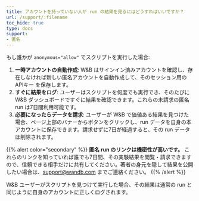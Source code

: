 ```yaml
---
title: アカウントを持っていない人が run の結果を見るにはどうすればいいですか？
url: /support/:filename
toc_hide: true
type: docs
support:
- 匿名
---
```


もし誰かが `anonymous="allow"` でスクリプトを実行した場合:

1. **一時アカウントの自動作成**: W&B はサインイン済みアカウントを確認し、存在しなければ新しい匿名アカウントを自動作成して、そのセッション用の APIキー を保存します。
2. **すぐに結果をログ**: ユーザーはスクリプトを何度でも実行でき、そのたびに W&B ダッシュボードですぐに結果を確認できます。これらの未請求の匿名 run は7日間利用可能です。
3. **必要になったらデータを請求**: ユーザーが W&B で価値ある結果を見つけた場合、ページ上部のバナーからボタンをクリックし、run データを自身の本アカウントに保存できます。請求せずに7日が経過すると、その run データは削除されます。

{{% alert color="secondary" %}}
**匿名 run のリンクは機密性が高いです。** これらのリンクを知っていれば誰でも7日間、その実験結果を閲覧・請求できますので、信頼できる相手だけに共有してください。著者の身元を隠して結果を公開したい場合は、support@wandb.com までご連絡ください。
{{% /alert %}}

W&B ユーザーがスクリプトを見つけて実行した場合、その結果は通常の run と同じように自身のアカウントに正しくログされます。